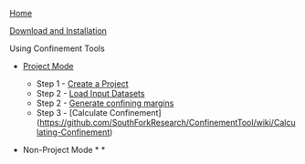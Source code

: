 [Home](https://github.com/SouthForkResearch/confinementtool/wiki)

[Download and Installation](https://github.com/SouthForkResearch/confinementtool/wiki/Download-and-Installation)

Using Confinement Tools
* [Project Mode](https://github.com/SouthForkResearch/ConfinementTool/wiki/About-Confinement-Projects)
  * Step 1 - [Create a Project](https://github.com/SouthForkResearch/ConfinementTool/wiki/Create-a-Project)
  * Step 2 - [Load Input Datasets](https://github.com/SouthForkResearch/ConfinementTool/wiki/Load-Input-Datasets)
  * Step 2 - [Generate confining margins](https://github.com/SouthForkResearch/ConfinementTool/wiki/Generate-Confining-Margins) 
  * Step 3 - [Calculate Confinement] (https://github.com/SouthForkResearch/ConfinementTool/wiki/Calculating-Confinement)
  
* Non-Project Mode
    * 
    * 